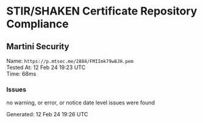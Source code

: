 # STIR/SHAKEN Certificate Repository Compliance

## Martini Security

Name: `https://p.mtsec.me/2884/FMIImk79w8JH.pem`\
Tested At: 12 Feb 24 19:23 UTC\
Time: 68ms

### Issues

no warning, or error, or notice date level issues were found

Generated: 12 Feb 24 19:26 UTC